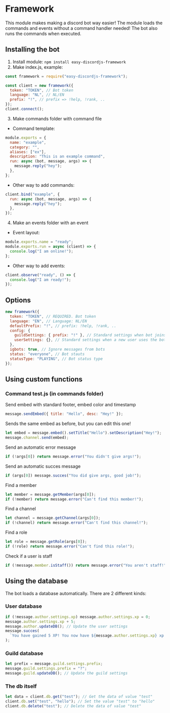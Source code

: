 # Framework

This module makes making a discord bot way easier! The module loads the commands and events without a command handler needed!
The bot also runs the commands when executed.

## Installing the bot

1. Install module: `npm install easy-discordjs-framework`
2. Make index.js, example:

```javascript
const framework = require("easy-discordjs-framework");

const client = new framework({
  token: "TOKEN", // Bot token
  language: "NL", // NL/EN
  prefix: "!", // prefix => !help, !rank, ..
});
client.connect();
```

3. Make commands folder with command file

- Command template:

```javascript
module.exports = {
  name: "example",
  category: "",
  aliases: ["ex"],
  description: "This is an example command",
  run: async (bot, message, args) => {
    message.reply("hey");
  },
};
```

- Other way to add commands:

```js
client.bind("example", {
  run: async (bot, message, args) => {
    message.reply("hey");
  },
});
```

4. Make an events folder with an event

- Event layout:

```javascript
module.exports.name = "ready";
module.exports.run = async (client) => {
  console.log("I am online!");
};
```

- Other way to add events:

```js
client.observe("ready", () => {
  console.log("I am ready!");
});
```

## Options

```javascript
new framework({
  token: "TOKEN", // REQUIRED. Bot token
  language: "EN", // Language: NL/EN
  defaultPrefix: "!", // prefix: !help, !rank, ..
  config: {
    guildSettings: { prefix: "!" }, // Standard settings when bot joins a new guild
    userSettings: {}, // Standard settings when a new user uses the bot
  },
  igbots: true, // Ignore messages from bots
  status: "everyone", // Bot stauts
  statusType: "PLAYING", // Bot status type
});
```

<!--
| Option        | Type    | Default| Note   |
| :-----------: |:-------:| :--------:| :-----:|
| token         | string  | (none)    | The secret bot token |
| language      | string  | "EN"      | Languages: EN/NL |
| defaultPrefix | string  | "!"       | The prefix used for commands: !help |
| igbots        | boolean | true      | Can bots execute commands? |
| status        | string  | (none)    | The status message for the bot|
| statusType    | string  |"WATCHING" | The status type for the bot: "WATCHING, PLAYING, LISTENING"|
 -->

## Using custom functions

### Command test.js (in commands folder)

Send embed with standard footer, embed color and timestamp

```javascript
message.sendEmbed({ title: "Hello", desc: "Hey!" });
```

Sends the same embed as before, but you can edit this one!

```javascript
let embed = message.embed().setTitle("Hello").setDescription("Hey!");
message.channel.send(embed);
```

Send an automatic error message

```javascript
if (!args[0]) return message.error("You didn't give args!");
```

Send an automatic succes message

```javascript
if (args[0]) message.succes("You did give args, good job!");
```

Find a member

```javascript
let member = message.getMember(args[0]);
if (!member) return message.error("Can't find this member!");
```

Find a channel

```javascript
let channel = message.getChannel(args[0]);
if (!channel) return message.error("Can't find this channel!");
```

Find a role

```javascript
let role = message.getRole(args[0]);
if (!role) return message.error("Can't find this role!");
```

Check if a user is staff

```javascript
if (!message.member.isStaff()) return message.error("You aren't staff!"); // Same with isMod and isAdmin
```

## Using the database

The bot loads a database automatically. There are 2 different kinds:

### User database

```javascript
if (!message.author.settings.xp) message.author.settings.xp = 0;
message.author.settings.xp + 5;
message.author.updateDB(); // Update the user settings
message.succes(
  `You have gained 5 XP! You now have ${message.author.settings.xp} xp!`
);
```

### Guild database

```javascript
let prefix = message.guild.settings.prefix;
message.guild.settings.prefix = "?";
message.guild.updateDB(); // Update the guild settings
```

### The db itself

```javascript
let data = client.db.get("test"); // Get the data of value "test"
client.db.set("test", "hello"); // Set the value "test" to "hello"
client.db.delete("test"); // Delete the data of value "test"
```
